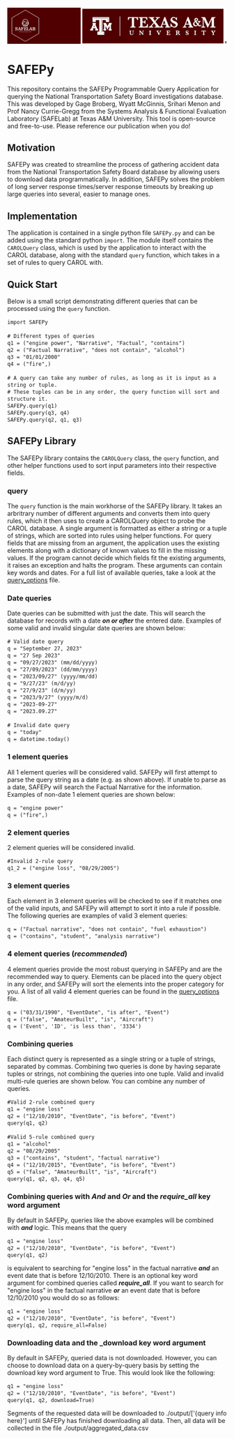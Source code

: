<p align="center">
  <img src="SAFELogoBar.png"/>
</p>

# SAFEPy
This repository contains the SAFEPy Programmable Query Application for querying the National Transportation Safety Board investigations database.
This was developed by Gage Broberg, Wyatt McGinnis, Srihari Menon and Prof Nancy Currie-Gregg from the Systems Analysis & Functional Evaluation Laboratory (SAFELab) at Texas A&M University.
This tool is open-source and free-to-use. Please reference our publication when you do!

## Motivation
SAFEPy was created to streamline the process of gathering accident data from the National Transportation Safety Board database by allowing users to download data programmatically. In addition, SAFEPy solves the problem of long server response times/server response timeouts by breaking up large queries into several, easier to manage ones.

## Implementation
The application is contained in a single python file `SAFEPy.py` and can be added using the standard python `import`. The module itself contains the `CAROLQuery` class, which is used by the application to interact with the CAROL database, along with the standard `query` function, which takes in a set of rules to query CAROL with.

## Quick Start
Below is a small script demonstrating different queries that can be processed using the `query` function.

```
import SAFEPy

# Different types of queries
q1 = ("engine power", "Narrative", "Factual", "contains")
q2 = ("Factual Narrative", "does not contain", "alcohol")
q3 = "01/01/2000"
q4 = ("fire",)

# A query can take any number of rules, as long as it is input as a string or tuple. 
# These tuples can be in any order, the query function will sort and structure it. 
SAFEPy.query(q1)
SAFEPy.query(q3, q4)
SAFEPy.query(q2, q1, q3)
```
## SAFEPy Library
The SAFEPy library contains the `CAROLQuery` class, the `query` function, and other helper functions used to sort input parameters into their respective fields.

### query
The `query` function is the main workhorse of the SAFEPy library. It takes an arbritrary number of different arguments and converts them into query rules, which it then uses to create a CAROLQuery object to probe the CAROL database. A single argument is formatted as either a string or a tuple of strings, which are sorted into rules using helper functions. For query fields that are missing from an argument, the application uses the existing elements along with a dictionary of known values to fill in the missing values. If the program cannot decide which fields fit the existing arguments, it raises an exception and halts the program. These arguments can contain key words and dates. For a full list of available queries, take a look at the [query_options](query_options.md) file.

### Date queries
Date queries can be submitted with just the date. This will search the database for records with a date ___on or after___ the entered date. Examples of some valid and invalid singular date queries are shown below:
```
# Valid date query
q = "September 27, 2023"
q = "27 Sep 2023"
q = "09/27/2023" (mm/dd/yyyy)
q = "27/09/2023" (dd/mm/yyyy)
q = "2023/09/27" (yyyy/mm/dd)
q = "9/27/23" (m/d/yy)
q = "27/9/23" (d/m/yy)
q = "2023/9/27" (yyyy/m/d)
q = "2023-09-27"
q = "2023.09.27"

# Invalid date query
q = "today"
q = datetime.today()
```

### 1 element queries
All 1 element queries will be considered valid. SAFEPy will first attempt to parse the query string as a date (e.g. as shown above). If unable to parse as a date, SAFEPy will search the Factual Narrative for the information. Examples of non-date 1 element queries are shown below:
```
q = "engine power"
q = ("fire",)
```

### 2 element queries
2 element queries will be considered invalid.
```
#Invalid 2-rule query
q1_2 = ("engine loss", "08/29/2005")
```

### 3 element queries
Each element in 3 element queries will be checked to see if it matches one of the valid inputs, and SAFEPy will attempt to sort it into a rule if possible. The following queries are examples of valid 3 element queries:
```
q = ("Factual narrative", "does not contain", "fuel exhaustion")
q = ("contains", "student", "analysis narrative")
```

### 4 element queries (___recommended___)
4 element queries provide the most robust querying in SAFEPy and are the recommended way to query. Elements can be placed into the query object in any order, and SAFEPy will sort the elements into the proper category for you. A list of all valid 4 element queries can be found in the [query_options](query_options.md) file.
```
q = ("03/31/1990", "EventDate", "is after", "Event")
q = ("false", "AmateurBuilt", "is", "Aircraft")
q = ('Event', 'ID', 'is less than', '3334')
```

### Combining queries
Each distinct query is represented as a single string or a tuple of strings, separated by commas. Combining two queries is done by having separate tuples or strings, not combining the queries into one tuple. Valid and invalid multi-rule queries are shown below. You can combine any number of queries.

```
#Valid 2-rule combined query
q1 = "engine loss"
q2 = ("12/10/2010", "EventDate", "is before", "Event")
query(q1, q2)

#Valid 5-rule combined query
q1 = "alcohol"
q2 = "08/29/2005"
q3 = ("contains", "student", "factual narrative")
q4 = ("12/10/2015", "EventDate", "is before", "Event")
q5 = ("false", "AmateurBuilt", "is", "Aircraft")
query(q1, q2, q3, q4, q5)
```

### Combining queries with ___And___ and ___Or___ and the ___require_all___ key word argument
By default in SAFEPy, queries like the above examples will be combined with ___and___ logic. This means that the query
```
q1 = "engine loss"
q2 = ("12/10/2010", "EventDate", "is before", "Event")
query(q1, q2)
```
is equivalent to searching for "engine loss" in the factual narrative ___and___ an event date that is before 12/10/2010. There is an optional key word argument for combined queries called ___require_all___. If you want to search for "engine loss" in the factual narrative ___or___ an event date that is before 12/10/2010 you would do so as follows:
```
q1 = "engine loss"
q2 = ("12/10/2010", "EventDate", "is before", "Event")
query(q1, q2, require_all=False)
```

### Downloading data and the ___download__ key word argument
By default in SAFEPy, queried data is not downloaded. However, you can choose to download data on a query-by-query basis by setting the download key word argument to True. This would look like the following:
```
q1 = "engine loss"
q2 = ("12/10/2010", "EventDate", "is before", "Event")
query(q1, q2, download=True)
```
Segments of the requested data will be downloaded to ./output/['{query info here}'] until SAFEPy has finished downloading all data. Then, all data will be collected in the file ./output/aggregated_data.csv
